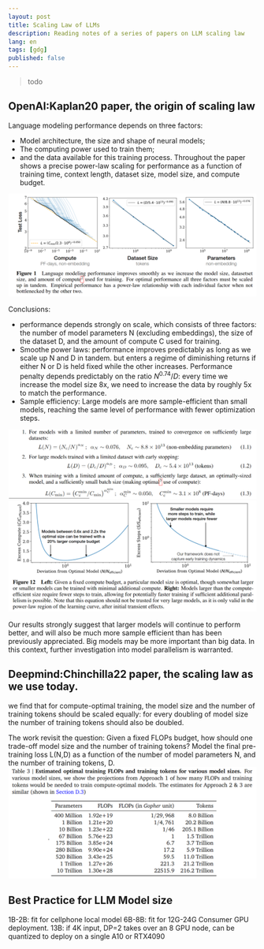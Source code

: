 ```yaml
---
layout: post
title: Scaling Law of LLMs
description: Reading notes of a series of papers on LLM scaling law
lang: en
tags: [gdg]
published: false
---
```



<style>
.highlight-left {margin-left: 0}
</style>

> todo

OpenAI:Kaplan20 paper, the origin of scaling law
----------------------

Language modeling performance depends on three factors:
 - Model architecture, the size and shape of neural models;
 - The computing power used to train them;
 - and the data available for this training process.
Throughout the paper shows a precise power-law scaling for performance as a function of training time, context length, dataset size, model size, and compute budget.

![kaplan20-1](kaplan20-1.png)

Conclusions:
 - performance depends strongly on scale, which consists of three factors: the number of model parameters N (excluding embeddings), the size of the dataset D, and the amount of compute C used for training.
 - Smoothe power laws: performance improves predictably as long as we scale up N and D in tandem. but enters a regime of diminishing returns if either N or D is held fixed while the other increases. Performance penalty depends predictably on the ratio $N^{0.74}/D$: every time we increase the model size 8x, we need to increase the data by roughly 5x to match the performance.
 - Sample efficiency: Large models are more sample-efficient than small models, reaching the same level of performance with fewer optimization steps.

![kaplan20-2](kaplan20-2.png)
![kaplan20-3](kaplan20-3.png)

Our results strongly suggest that larger models will continue to perform better, and will also be much more sample efficient than has been previously appreciated. Big models may be more important than big data. In this context, further investigation into model parallelism is warranted.

Deepmind:Chinchilla22 paper, the scaling law as we use today.
-------------------

we find that for compute-optimal training, the model size and the number of training tokens should be scaled equally: for every doubling of model size the number of training tokens should also be doubled.

The work revisit the question: Given a fixed FLOPs budget, how should one trade-off model size and the number of training tokens?
Model the final pre-training loss L(N,D) as a function of the number of model parameters N, and the number of training tokens, D.
![chinchilla-1](./chinchilla22-1.png)

Best Practice for LLM Model size
--------------------------------
1B-2B: fit for cellphone local model
6B-8B: fit for 12G-24G Consumer GPU deployment.
13B: if 4K input, DP=2 takes over an 8 GPU node, can be quantized to deploy on a single A10 or RTX4090
